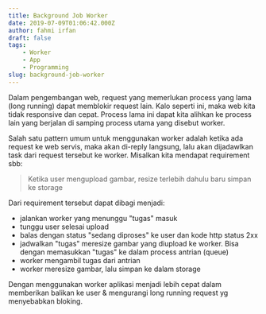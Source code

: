 ```yaml
---
title: Background Job Worker
date: 2019-07-09T01:06:42.000Z
author: fahmi irfan
draft: false
tags:
    - Worker
    - App
    - Programming
slug: background-job-worker
---
```


Dalam pengembangan web, request yang memerlukan process yang lama (long running) dapat memblokir request lain. Kalo seperti ini, maka web kita tidak responsive dan cepat. Process lama ini dapat kita alihkan ke process lain yang berjalan di samping process utama yang disebut worker.

Salah satu pattern umum untuk menggunakan worker adalah ketika ada request ke web servis, maka akan di-reply langsung, lalu akan dijadawlkan task dari request tersebut ke worker. Misalkan kita mendapat requirement sbb: 

> Ketika user mengupload gambar, resize terlebih dahulu baru simpan ke storage

Dari requirement tersebut dapat dibagi menjadi:

- jalankan worker yang menunggu "tugas" masuk
- tunggu user selesai upload
- balas dengan status "sedang diproses" ke user dan kode http status 2xx
- jadwalkan "tugas" meresize gambar yang diupload ke worker. Bisa dengan memasukkan "tugas" ke dalam process antrian (queue)
- worker mengambil tugas dari antrian
- worker meresize gambar, lalu simpan ke dalam storage

Dengan menggunakan worker aplikasi menjadi lebih cepat dalam memberikan balikan ke user & mengurangi long running request yg menyebabkan bloking.
